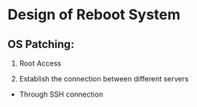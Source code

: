 # Design of Reboot System

## OS Patching:

1. Root Access

2. Establish the connection between different servers
- Through SSH connection




